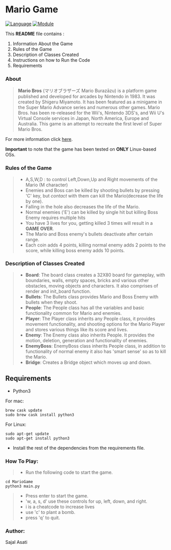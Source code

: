 # Mario Game

[![Language](https://img.shields.io/badge/language-python-blue.svg?style=flat)](https://www.python.org)
[![Module](https://img.shields.io/badge/module-numpy-brightgreen.svg?style=flat)](http://www.numpy.org/)

This **README** file contains :

1.  Information About the Game
2.  Rules of the Game
3.  Description of Classes Created
4.  Instructions on how to Run the Code
5.  Requirements

### About

> **Mario Bros** (マリオブラザーズ Mario Burazāzu) is a platform game published and developed for arcades by Nintendo in 1983. It was created by Shigeru Miyamoto. It has been featured as a minigame in the Super Mario Advance series and numerous other games. Mario Bros. has been re-released for the Wii's, Nintendo 3DS's, and Wii U's Virtual Console services in Japan, North America, Europe and Australia. This game is an attempt to recreate the first level of Super Mario Bros.

For more information click [here](https://en.wikipedia.org/wiki/Mario_Bros).

**Important** to note that the game has been tested on **ONLY** Linux-based OSs.

### Rules of the Game

> - A,S,W,D : to control Left,Down,Up and Right movements of the Mario (M character)
> - Enemies and Boss can be killed by shooting bullets by pressing 'C' key, but _contact_ with them can kill the Mario(decrease the life by one).
> - Falling in the hole also decreases the life of the Mario.
> - Normal enemies ('E') can be killed by single hit but killing Boss Enemy requires multiple hits
> - You have 3 lives for you, getting killed 3 times will result in a **GAME OVER**.
> - The Mario and Boss enemy's bullets deactivate after certain range.
> - Each coin adds 4 points, killing normal enemy adds 2 points to the score, while killing boss enemy adds 10 points.

### Description of Classes Created

> - **Board**:
>   The board class creates a 32X80 board for gameplay, with boundaries, walls, empty spaces, bricks and various other obstacles, moving objects and characters. It also comprises of render and init_board function.
> - **Bullets**:
>   The Bullets class provides Mario and Boss Enemy with bullets when they shoot.
> - **People**:
>   The People class has all the variables and basic functionality common for Mario and enemies.
> - **Player**:
>   The Player class inherits any People class, it provides movement functionality, and shooting options for the Mario Player and stores various things like its score and lives.
> - **Enemy**:
>   The Enemy class also inherits People. It provides the motion, deletion, generation and functionality of enemies.
> - **EnemyBoss**:
>   EnemyBoss class inherits People class, in addition to functionality of normal enemy it also has 'smart sense' so as to kill the Mario.
> - **Bridge**:
>   Creates a Bridge object which moves up and down.

## Requirements

- Python3

For mac:

```
brew cask update
sudo brew cask install python3
```

For Linux:

```
sudo apt-get update
sudo apt-get install python3
```

- Install the rest of the dependencies from the requirements file.

### How To Play:

> - Run the following code to start the game.

```
cd MarioGame
python3 main.py
```

> - Press enter to start the game.
> - 'w, a, s, d' use these controls for up, left, down, and right.
> - i is a cheatcode to increase lives
> - use 'c' to plant a bomb.
> - press 'q' to quit.

### Author:

Sajal Asati
